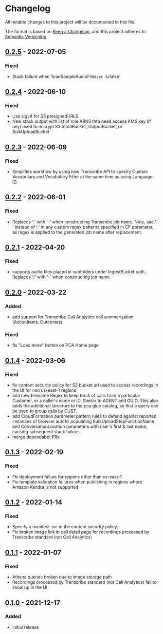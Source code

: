 # Changelog
All notable changes to this project will be documented in this file.

The format is based on [Keep a Changelog](https://keepachangelog.com/en/1.0.0/),
and this project adheres to [Semantic Versioning](https://semver.org/spec/v2.0.0.html).

## [0.2.5] - 2022-07-05
### Fixed
- Stack failure when 'loadSampleAudioFiles` set to `false` 

## [0.2.4] - 2022-06-10
### Fixed
- Use sigv4 for S3 presignedURLS
- New stack output with list of role ARNS thta need access KMS key (if any) used to encrypt S3 InputBucket, OutputBucket, or BulkUploadBucket

## [0.2.3] - 2022-06-09
### Fixed
- Simplifies workflow by using new Transcribe API to specify Custom Vocabulary and Vocabulary Filter at the same time as using Language ID.

## [0.2.2] - 2022-06-01
### Fixed
- Replaces ':' with '-' when constructing Transcribe job name. Note, use '-' instead of ':' in any custom regex patterns specified in CF parameter, as regex is applied to the generated job name after replacement.

## [0.2.1] - 2022-04-20
### Fixed
- supports audio files placed in subfolders under IngestBucket path. Replaces '/' with '-' when constructing job name. 

## [0.2.0] - 2022-03-22
### Added
- add support for Transcribe Call Analytics call summarization (ActionItems, Outcomes)
### Fixed
- fix "Load more" button on PCA Home page

## [0.1.4] - 2022-03-06
### Fixed
- fix content security policy for S3 bucket url used to access recordings in the UI for non us-east-1 regions
- add new Filename Regex to keep track of calls from a particular Customer, or a caller's name or ID. Similar to AGENT and GUID. This also adds the additional structure to the pca glue catalog, so that a query can be used to group calls by CUST.
- add CloudFormation parameter pattern rules to defend against reported instances of browser autofill populating BulkUploadStepFunctionName and ConversationLocation parameters with user's first & last name, causing subsequent stack failure.
- merge dependabot PRs


## [0.1.3] - 2022-02-19
### Fixed
- Fix deployment failure for regions other than us-east-1
- Fix template validation failures when publishing in regions where Amazon Kendra is not supported

## [0.1.2] - 2022-01-14
### Fixed
- Specify a manifest-src in the content security policy.
- Fix broken image link in call detail page for recordings processed by Transcribe standard (not Call Analytics)

## [0.1.1] - 2022-01-07
### Fixed
- Athena queries broken due to image storage path
- Recordings processed by Transcribe standard (not Call Analytics) fail to show up in the UI 

## [0.1.0] - 2021-12-17
### Added
- Initial release

[Unreleased]: https://github.com/aws-samples/amazon-transcribe-post-call-analytics/compare/v0.2.5...develop
[0.2.5]: https://github.com/aws-samples/amazon-transcribe-post-call-analytics/releases/tag/v0.2.5
[0.2.4]: https://github.com/aws-samples/amazon-transcribe-post-call-analytics/releases/tag/v0.2.4
[0.2.3]: https://github.com/aws-samples/amazon-transcribe-post-call-analytics/releases/tag/v0.2.3
[0.2.2]: https://github.com/aws-samples/amazon-transcribe-post-call-analytics/releases/tag/v0.2.2
[0.2.1]: https://github.com/aws-samples/amazon-transcribe-post-call-analytics/releases/tag/v0.2.1
[0.2.0]: https://github.com/aws-samples/amazon-transcribe-post-call-analytics/releases/tag/v0.2.0
[0.1.4]: https://github.com/aws-samples/amazon-transcribe-post-call-analytics/releases/tag/v0.1.4
[0.1.3]: https://github.com/aws-samples/amazon-transcribe-post-call-analytics/releases/tag/v0.1.3
[0.1.2]: https://github.com/aws-samples/amazon-transcribe-post-call-analytics/releases/tag/v0.1.2
[0.1.1]: https://github.com/aws-samples/amazon-transcribe-post-call-analytics/releases/tag/v0.1.1
[0.1.0]: https://github.com/aws-samples/amazon-transcribe-post-call-analytics/releases/tag/0.1.0
